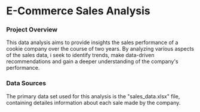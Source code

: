 # E-Commerce Sales Analysis


### Project Overview

This data analysis aims to provide insights the sales performance of a cookie company over the course of two years. By analyzing various aspects of the sales data, i seek to identify trends, make data-driven recommendations and gain a deeper understanding of the company's performance.


### Data Sources

The primary data set used for this analysis is the "sales_data.xlsx" file, containing detailes information about each sale made by the company. 

